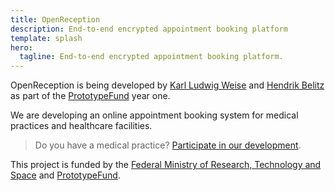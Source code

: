 ```yaml
---
title: OpenReception
description: End-to-end encrypted appointment booking platform
template: splash
hero:
  tagline: End-to-end encrypted appointment booking platform.
---
```


OpenReception is being developed by [Karl Ludwig Weise](https://ludwigweise.de) and [Hendrik Belitz](https://innovation-through-understanding.de/) as part of the [PrototypeFund](https://prototypefund.de/) year one.

We are developing an online appointment booking system for medical practices and healthcare facilities.

> Do you have a medical practice? [Participate in our development](./research/problem-analysis).

This project is funded by the [Federal Ministry of Research, Technology and Space](https://www.bmbf.de) and [PrototypeFund](https://prototypefund.de/).
